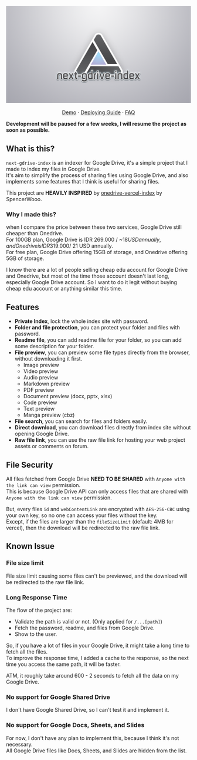 ![next-gdrive-index](./public/og.png)

<p align='center'>
  <a href='https://drive-demo.mbaharip.com'>Demo</a>
  ·
  <a href='https://github.com/mbahArip/next-gdrive-index/wiki/Deploying'>Deploying Guide</a>
  ·
  <a href='https://github.com/mbahArip/next-gdrive-index/wiki/FAQ'>FAQ</a>
</p>

**Development will be paused for a few weeks, I will resume the project as soon as possible.**

## What is this?

`next-gdrive-index` is an indexer for Google Drive, it's a simple project that I made to index my files in Google Drive.  
It's aim to simplify the process of sharing files using Google Drive, and also implements some features that I think is useful for sharing files.

This project are **HEAVILY INSPIRED** by [onedrive-vercel-index](https://github.com/spencerwooo/onedrive-vercel-index) by SpencerWooo.

### Why I made this?

when I compare the price between these two services, Google Drive still cheaper than Onedrive.  
For 100GB plan, Google Drive is IDR 269.000 / ~$18 USD annually, and Onedrive is IDR 319.000 / ~$21 USD annually.  
For free plan, Google Drive offering 15GB of storage, and Onedrive offering 5GB of storage.

I know there are a lot of people selling cheap edu account for Google Drive and Onedrive, but most of the time those account doesn't last long, especially Google Drive account. So I want to do it legit without buying cheap edu account or anything similar this time.

## Features

- **Private Index**, lock the whole index site with password.
- **Folder and file protection**, you can protect your folder and files with password.
- **Readme file**, you can add readme file for your folder, so you can add some description for your folder.
- **File preview**, you can preview some file types directly from the browser, without downloading it first.
  - Image preview
  - Video preview
  - Audio preview
  - Markdown preview
  - PDF preview
  - Document preview (docx, pptx, xlsx)
  - Code preview
  - Text preview
  - Manga preview (cbz)
- **File search**, you can search for files and folders easily.
- **Direct download**, you can download files directly from index site without opening Google Drive.
- **Raw file link**, you can use the raw file link for hosting your web project assets or comments on forum.

## File Security

All files fetched from Google Drive **NEED TO BE SHARED** with `Anyone with the link can view` permission.  
This is because Google Drive API can only access files that are shared with `Anyone with the link can view` permission.

But, every files `id` and `webContentLink` are encrypted with `AES-256-CBC` using your own key, so no one can access your files without the key.  
Except, if the files are larger than the `fileSizeLimit` (default: 4MB for vercel), then the download will be redirected to the raw file link.

## Known Issue

### File size limit

File size limit causing some files can't be previewed, and the download will be redirected to the raw file link.

### Long Response Time

The flow of the project are:

- Validate the path is valid or not. (Only applied for `/...[path]`)
- Fetch the password, readme, and files from Google Drive.
- Show to the user.

So, if you have a lot of files in your Google Drive, it might take a long time to fetch all the files.  
To improve the response time, I added a cache to the response, so the next time you access the same path, it will be faster.

ATM, it roughly take around 600 - 2 seconds to fetch all the data on my Google Drive.

### No support for Google Shared Drive

I don't have Google Shared Drive, so I can't test it and implement it.

### No support for Google Docs, Sheets, and Slides

For now, I don't have any plan to implement this, because I think it's not necessary.  
All Google Drive files like Docs, Sheets, and Slides are hidden from the list.
